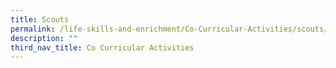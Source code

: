 ```yaml
---
title: Scouts
permalink: /life-skills-and-enrichment/Co-Curricular-Activities/scouts/
description: ""
third_nav_title: Co Curricular Activities
---
```

